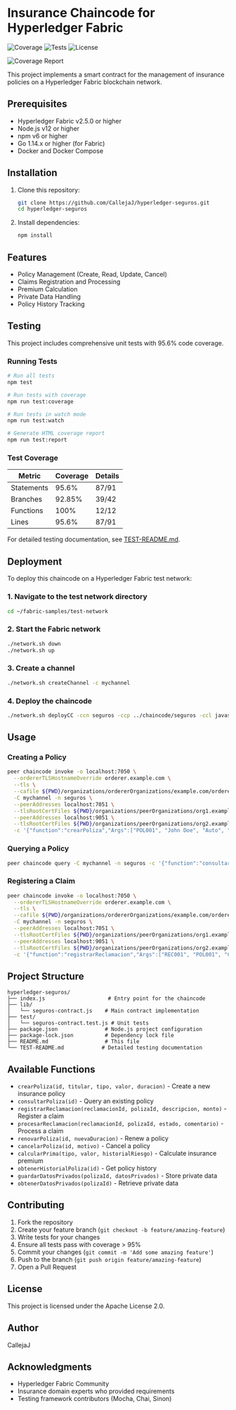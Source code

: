 # Insurance Chaincode for Hyperledger Fabric

![Coverage](https://img.shields.io/badge/coverage-95.6%25-brightgreen)
![Tests](https://img.shields.io/badge/tests-21%20passing-brightgreen)
![License](https://img.shields.io/badge/license-Apache%202.0-blue)

![Coverage Report](https://github.com/CallejaJ/hyperledger-seguros/blob/main/docs/images/coverage-report.png?raw=true)

This project implements a smart contract for the management of insurance policies on a Hyperledger Fabric blockchain network.

## Prerequisites

- Hyperledger Fabric v2.5.0 or higher
- Node.js v12 or higher
- npm v6 or higher
- Go 1.14.x or higher (for Fabric)
- Docker and Docker Compose

## Installation

1. Clone this repository:

   ```bash
   git clone https://github.com/CallejaJ/hyperledger-seguros.git
   cd hyperledger-seguros
   ```

2. Install dependencies:
   ```bash
   npm install
   ```

## Features

- Policy Management (Create, Read, Update, Cancel)
- Claims Registration and Processing
- Premium Calculation
- Private Data Handling
- Policy History Tracking

## Testing

This project includes comprehensive unit tests with 95.6% code coverage.

### Running Tests

```bash
# Run all tests
npm test

# Run tests with coverage
npm run test:coverage

# Run tests in watch mode
npm run test:watch

# Generate HTML coverage report
npm run test:report
```

### Test Coverage

| Metric     | Coverage | Details |
| ---------- | -------- | ------- |
| Statements | 95.6%    | 87/91   |
| Branches   | 92.85%   | 39/42   |
| Functions  | 100%     | 12/12   |
| Lines      | 95.6%    | 87/91   |

For detailed testing documentation, see [TEST-README.md](./TEST-README.md).

## Deployment

To deploy this chaincode on a Hyperledger Fabric test network:

### 1. Navigate to the test network directory

```bash
cd ~/fabric-samples/test-network
```

### 2. Start the Fabric network

```bash
./network.sh down
./network.sh up
```

### 3. Create a channel

```bash
./network.sh createChannel -c mychannel
```

### 4. Deploy the chaincode

```bash
./network.sh deployCC -ccn seguros -ccp ../chaincode/seguros -ccl javascript
```

## Usage

### Creating a Policy

```bash
peer chaincode invoke -o localhost:7050 \
  --ordererTLSHostnameOverride orderer.example.com \
  --tls \
  --cafile ${PWD}/organizations/ordererOrganizations/example.com/orderers/orderer.example.com/msp/tlscacerts/tlsca.example.com-cert.pem \
  -C mychannel -n seguros \
  --peerAddresses localhost:7051 \
  --tlsRootCertFiles ${PWD}/organizations/peerOrganizations/org1.example.com/peers/peer0.org1.example.com/tls/ca.crt \
  --peerAddresses localhost:9051 \
  --tlsRootCertFiles ${PWD}/organizations/peerOrganizations/org2.example.com/peers/peer0.org2.example.com/tls/ca.crt \
  -c '{"function":"crearPoliza","Args":["POL001", "John Doe", "Auto", "10000", "12"]}'
```

### Querying a Policy

```bash
peer chaincode query -C mychannel -n seguros -c '{"function":"consultarPoliza","Args":["POL001"]}'
```

### Registering a Claim

```bash
peer chaincode invoke -o localhost:7050 \
  --ordererTLSHostnameOverride orderer.example.com \
  --tls \
  --cafile ${PWD}/organizations/ordererOrganizations/example.com/orderers/orderer.example.com/msp/tlscacerts/tlsca.example.com-cert.pem \
  -C mychannel -n seguros \
  --peerAddresses localhost:7051 \
  --tlsRootCertFiles ${PWD}/organizations/peerOrganizations/org1.example.com/peers/peer0.org1.example.com/tls/ca.crt \
  --peerAddresses localhost:9051 \
  --tlsRootCertFiles ${PWD}/organizations/peerOrganizations/org2.example.com/peers/peer0.org2.example.com/tls/ca.crt \
  -c '{"function":"registrarReclamacion","Args":["REC001", "POL001", "Collision damage", "500"]}'
```

## Project Structure

```
hyperledger-seguros/
├── index.js                    # Entry point for the chaincode
├── lib/
│   └── seguros-contract.js    # Main contract implementation
├── test/
│   └── seguros-contract.test.js # Unit tests
├── package.json               # Node.js project configuration
├── package-lock.json          # Dependency lock file
├── README.md                  # This file
└── TEST-README.md            # Detailed testing documentation
```

## Available Functions

- `crearPoliza(id, titular, tipo, valor, duracion)` - Create a new insurance policy
- `consultarPoliza(id)` - Query an existing policy
- `registrarReclamacion(reclamacionId, polizaId, descripcion, monto)` - Register a claim
- `procesarReclamacion(reclamacionId, polizaId, estado, comentario)` - Process a claim
- `renovarPoliza(id, nuevaDuracion)` - Renew a policy
- `cancelarPoliza(id, motivo)` - Cancel a policy
- `calcularPrima(tipo, valor, historialRiesgo)` - Calculate insurance premium
- `obtenerHistorialPoliza(id)` - Get policy history
- `guardarDatosPrivados(polizaId, datosPrivados)` - Store private data
- `obtenerDatosPrivados(polizaId)` - Retrieve private data

## Contributing

1. Fork the repository
2. Create your feature branch (`git checkout -b feature/amazing-feature`)
3. Write tests for your changes
4. Ensure all tests pass with coverage > 95%
5. Commit your changes (`git commit -m 'Add some amazing feature'`)
6. Push to the branch (`git push origin feature/amazing-feature`)
7. Open a Pull Request

## License

This project is licensed under the Apache License 2.0.

## Author

CallejaJ

## Acknowledgments

- Hyperledger Fabric Community
- Insurance domain experts who provided requirements
- Testing framework contributors (Mocha, Chai, Sinon)

